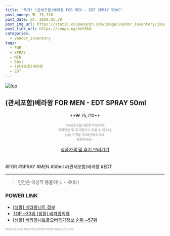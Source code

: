 ```yaml
--- 
title: "특가! (관세포함)베라왕 FOR MEN - EDT SPRAY 50ml" 
post_money: ₩. 75,710 
post_date: dt. 2020.01.29 
post_img_url: https://static.coupangcdn.com/image/vendor_inventory/images/2018/10/20/0/4/498d6038-ccde-4971-abb5-2cb4cdff5225.jpg 
post_link_url: https://coupa.ng/bnFXkQ 
categories: 
  - vendor_inventory 
tags: 
  - FOR 
  - SPRAY 
  - MEN 
  - 50ml 
  - (관세포함)베라왕 
  - EDT 
--- 
```

[![foo](https://static.coupangcdn.com/image/vendor_inventory/images/2018/10/20/0/4/498d6038-ccde-4971-abb5-2cb4cdff5225.jpg)](https://coupa.ng/bnFXkQ) 

## (관세포함)베라왕 FOR MEN - EDT SPRAY 50ml 
<p style="text-align: center;">**₩ 75,710**</p> 
<p style="text-align: center;"><span style="color: #898c8f; font-family: Georgia,Times,serif; font-size: 0.75em;">2020년01월29일에 작성되어, <br>가격변동 및 추가할인이 있을 수 있으니,<br> 상품 가격을 꼭!확인해주세요.<br>행복하세요~</span> 
</p>	 
<div markdown="0" style="text-align: center;"><a href="https://coupa.ng/bnFXkQ" class="btn btn--success">상품가격 및 후기 보러가기</a></div> 
<br><br> 
  #FOR #SPRAY #MEN #50ml #(관세포함)베라왕 #EDT 
<hr> 

> 인간은 이성적 동물이다. - 세네카 


### POWER LINK

* <a href="https://blog.naver.com/fasyy4321/221763025535" target="_blank"> [생활] 베라왕니트 정보 </a>
* <a href="https://blog.naver.com/an0733/221786894247" target="_blank"> TOP ~33위 [생활] 베라왕의류</a>
* <a href="https://blog.naver.com/fasyy4321/221771001422" target="_blank"> [생활] 베라왕니트풀오버특가정보 순위 ~57위</a>

<span style="color: #898c8f; font-family: Georgia,Times,serif; font-size: 0.55em;">파트너스활동으로 작성자에게 일정액의 커미션이 제공될수 있습니다.</span> 
